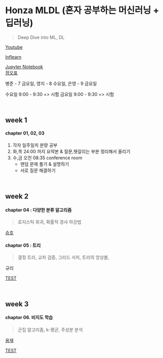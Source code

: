 # Honza MLDL (혼자 공부하는 머신러닝 + 딥러닝)
> Deep Dive into ML, DL

[Youtube](https://www.youtube.com/playlist?list=PLJN246lAkhQjoU0C4v8FgtbjOIXxSs_4Q)

[Inflearn](https://www.inflearn.com/course/%ED%98%BC%EC%9E%90%EA%B3%B5%EB%B6%80-%EB%A8%B8%EC%8B%A0%EB%9F%AC%EB%8B%9D-%EB%94%A5%EB%9F%AC%EB%8B%9D)

[Jupyter Notebook](https://github.com/rickiepark/hg-mldl)
<br>
[정오표](https://tensorflow.blog/hg-mldl/)
<br>

병준 - 7 금요일, 영지 - 8 수요일, 은영 - 9 금요일

수요일 9:00 - 9:30 => 시험
금요일 9:00 - 9:30 => 시험



<br>

## week 1

#### chapter 01, 02, 03
1. 각자 일주일치 분량 공부
2. 화,목 24:00 까지 요약본 & 질문,헷갈리는 부분 정리해서 올리기
3. 수,금 오전 08:35 conference room
   - 랜덤 문제 풀기 & 설명하기
   - 서로 질문 해결하기

<br>

## week 2

#### chaptor 04 : 다양한 분류 알고리즘

> 로지스틱 회귀, 확률적 경사 하강법

[승호](https://github.com/HANARONE/BookZzang/blob/main/Honza_MLDL/4/7%205%EB%B0%9C%ED%91%9C.pdf)



#### chaptor 05 : 트리

>  결정 트리, 교차 검증, 그리드 서치, 트리의 앙상블,

규리

[TEST ]()





<br>

## week 3

#### chaptor 06. 비지도 학습 

> 군집 알고리즘, k-평균, 주성분 분석

[용재]()

[TEST]()
